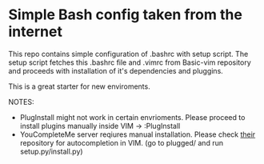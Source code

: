 # Simple Bash config taken from the internet

This repo contains simple configuration of .bashrc with setup script.
The setup script fetches this .bashrc file and .vimrc from Basic-vim repository and proceeds with installation of it's dependencies and pluggins.

This is a great starter for new enviroments.

NOTES: 
* PlugInstall might not work in certain envrioments. Please proceed to install plugins manually inside VIM -> :PlugInstall  
* YouCompleteMe server reqiures manual installation. Please check [their](https://github.com/ycm-core/YouCompleteMe) repository for autocompletion in VIM. (go to plugged/ and run setup.py/install.py)

